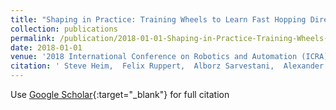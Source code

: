```yaml
---
title: "Shaping in Practice: Training Wheels to Learn Fast Hopping Directly in Hardware"
collection: publications
permalink: /publication/2018-01-01-Shaping-in-Practice-Training-Wheels-to-Learn-Fast-Hopping-Directly-in-Hardware
date: 2018-01-01
venue: '2018 International Conference on Robotics and Automation (ICRA)'
citation: ' Steve Heim,  Felix Ruppert,  Alborz Sarvestani,  Alexander Spröwitz, &quot;Shaping in Practice: Training Wheels to Learn Fast Hopping Directly in Hardware.&quot; In the proceedings of textcircledc 2018 IEEE Reprinted, with permission, from International Conference on Robotics and Automation (ICRA), 2018.'
---
```

Use [Google Scholar](https://scholar.google.com/scholar?q=Shaping+in+Practice:+Training+Wheels+to+Learn+Fast+Hopping+Directly+in+Hardware){:target="_blank"} for full citation